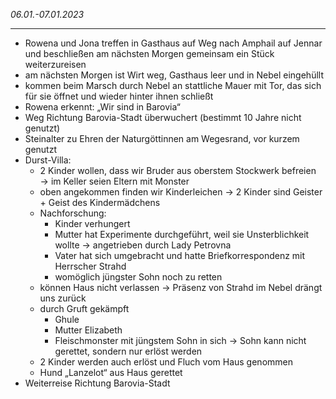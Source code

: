 
*06.01.-07.01.2023*



---

- Rowena und Jona treffen in Gasthaus auf Weg nach Amphail auf Jennar und beschließen am nächsten Morgen gemeinsam ein Stück weiterzureisen
- am nächsten Morgen ist Wirt weg, Gasthaus leer und in Nebel eingehüllt
- kommen beim Marsch durch Nebel an stattliche Mauer mit Tor, das sich für sie öffnet und wieder hinter ihnen schließt
- Rowena erkennt: „Wir sind in Barovia“
- Weg Richtung Barovia-Stadt überwuchert (bestimmt 10 Jahre nicht genutzt)
- Steinalter zu Ehren der Naturgöttinnen am Wegesrand, vor kurzem genutzt
- Durst-Villa:
  - 2 Kinder wollen, dass wir Bruder aus oberstem Stockwerk befreien → im Keller seien Eltern mit Monster
  - oben angekommen finden wir Kinderleichen → 2 Kinder sind Geister + Geist des Kindermädchens
  - Nachforschung:
    - Kinder verhungert
    - Mutter hat Experimente durchgeführt, weil sie Unsterblichkeit wollte → angetrieben durch Lady Petrovna
    - Vater hat sich umgebracht und hatte Briefkorrespondenz mit Herrscher Strahd
    - womöglich jüngster Sohn noch zu retten
  - können Haus nicht verlassen → Präsenz von Strahd im Nebel drängt uns zurück
  - durch Gruft gekämpft
    - Ghule
    - Mutter Elizabeth
    - Fleischmonster mit jüngstem Sohn in sich → Sohn kann nicht gerettet, sondern nur erlöst werden
  - 2 Kinder werden auch erlöst und Fluch vom Haus genommen
  - Hund „Lanzelot“ aus Haus gerettet
- Weiterreise Richtung Barovia-Stadt
